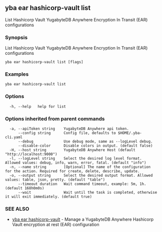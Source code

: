 ## yba ear hashicorp-vault list

List Hashicorp Vault YugabyteDB Anywhere Encryption In Transit (EAR) configurations

### Synopsis

List Hashicorp Vault YugabyteDB Anywhere Encryption In Transit (EAR) configurations

```
yba ear hashicorp-vault list [flags]
```

### Examples

```
yba ear hashicorp-vault list
```

### Options

```
  -h, --help   help for list
```

### Options inherited from parent commands

```
  -a, --apiToken string    YugabyteDB Anywhere api token.
      --config string      Config file, defaults to $HOME/.yba-cli.yaml
      --debug              Use debug mode, same as --logLevel debug.
      --disable-color      Disable colors in output. (default false)
  -H, --host string        YugabyteDB Anywhere Host (default "http://localhost:9000")
  -l, --logLevel string    Select the desired log level format. Allowed values: debug, info, warn, error, fatal. (default "info")
  -n, --name string        [Optional] The name of the configuration for the action. Required for create, delete, describe, update.
  -o, --output string      Select the desired output format. Allowed values: table, json, pretty. (default "table")
      --timeout duration   Wait command timeout, example: 5m, 1h. (default 168h0m0s)
      --wait               Wait until the task is completed, otherwise it will exit immediately. (default true)
```

### SEE ALSO

* [yba ear hashicorp-vault](yba_ear_hashicorp-vault.md)	 - Manage a YugabyteDB Anywhere Hashicorp Vault encryption at rest (EAR) configuration

